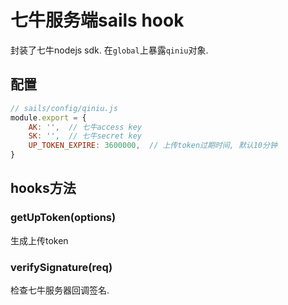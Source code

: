 # 七牛服务端sails hook

封装了七牛nodejs sdk. 在`global`上暴露`qiniu`对象.

## 配置

```js
// sails/config/qiniu.js
module.export = {
    AK: '',  // 七牛access key
    SK: '',  // 七牛secret key
    UP_TOKEN_EXPIRE: 3600000,  // 上传token过期时间, 默认10分钟
}
```

## hooks方法

### getUpToken(options)

生成上传token

### verifySignature(req)

检查七牛服务器回调签名.
